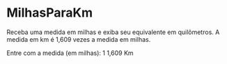 # MilhasParaKm
Receba uma medida em milhas e exiba seu equivalente em quilômetros. A medida em km é 1,609 vezes a medida em milhas.  

Entre com a medida (em milhas): 1 
1,609 Km
